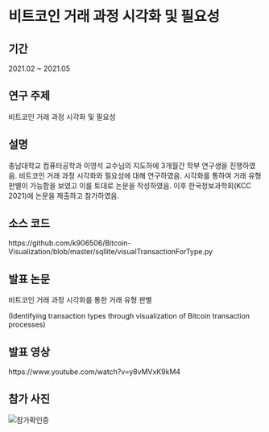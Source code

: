 <H1> 비트코인 거래 과정 시각화 및 필요성 </H1>
<H2> 기간 </H2>

2021.02 ~ 2021.05

<H2> 연구 주제 </H2>

비트코인 거래 과정 시각화 및 필요성

<H2> 설명 </H2>

충남대학교 컴퓨터공학과 이영석 교수님의 지도하에 3개월간 학부 연구생을 진행하였음. 비트코인 거래 과정 시각화와 필요성에 대해 연구하였음. 시각화를 통하여 거래 유형 판별이 가능함을 보였고 이를 토대로 논문을 작성하였음. 이후 한국정보과학회(KCC 2021)에 논문을 제출하고 참가하였음.

<H2> 소스 코드 </H2>
https://github.com/k906506/Bitcoin-Visualization/blob/master/sqllite/visualTransactionForType.py

<H2> 발표 논문 </H2>

비트코인 거래 과정 시각화를 통한 거래 유형 판별

(Identifying transaction types through visualization of Bitcoin transaction processes)

<H2> 발표 영상 </H2>
https://www.youtube.com/watch?v=y8vMVxK9kM4

<H2> 참가 사진 </H2>

![참가확인증](https://user-images.githubusercontent.com/33795856/121980882-b394ee00-cdc7-11eb-9ef3-42f6c47bad9b.jpg)
